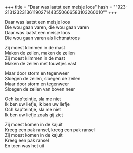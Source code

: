 +++
title = "Daar was laatst een meisje loos"
hash = "\"923-213123231361190271443550666583103260010\""
+++

Daar was laatst een meisje loos  
Die wou gaan varen, die wou gaan varen  
Daar was laatst een meisje loos  
Die wou gaan varen als lichtmatroos

Zij moest klimmen in de mast  
Maken de zeilen, maken de zeilen  
Zij moest klimmen in de mast  
Maken de zeilen met touwtjes vast

Maar door storm en tegenweer  
Sloegen de zeilen, sloegen de zeilen  
Maar door storm en tegenweer  
Sloegen de zeilen van boven neer

Och kap'teintje, sla me niet  
Ik ben uw liefje, ik ben uw liefje  
Och kap'teintje, sla me niet  
Ik ben uw liefje zoals gij ziet

Zij moest komen in de kajuit  
Kreeg een pak ransel, kreeg een pak ransel  
Zij moest komen in de kajuit  
Kreeg een pak ransel  
En toen was het uit